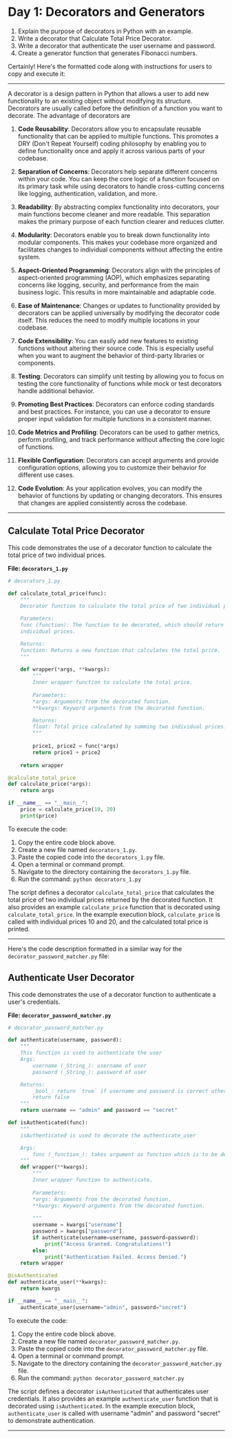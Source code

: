 # Day 1: Decorators and Generators
1. Explain the purpose of decorators in Python with an example.
2. Write a decorator that Calculate Total Price Decorator.
3. Write a decorator that authenticate the user username and password.
4. Create a generator function that generates Fibonacci numbers.

Certainly! Here's the formatted code along with instructions for users to copy and execute it:

---
A decorator is a design pattern in Python that allows a user to add new functionality to an existing object without modifying its structure. Decorators are usually called before the definition of a function you want to decorate. The advantage of decorators are

1. **Code Reusability**: Decorators allow you to encapsulate reusable functionality that can be applied to multiple functions. This promotes a DRY (Don't Repeat Yourself) coding philosophy by enabling you to define functionality once and apply it across various parts of your codebase.

2. **Separation of Concerns**: Decorators help separate different concerns within your code. You can keep the core logic of a function focused on its primary task while using decorators to handle cross-cutting concerns like logging, authentication, validation, and more.

3. **Readability**: By abstracting complex functionality into decorators, your main functions become cleaner and more readable. This separation makes the primary purpose of each function clearer and reduces clutter.

4. **Modularity**: Decorators enable you to break down functionality into modular components. This makes your codebase more organized and facilitates changes to individual components without affecting the entire system.

5. **Aspect-Oriented Programming**: Decorators align with the principles of aspect-oriented programming (AOP), which emphasizes separating concerns like logging, security, and performance from the main business logic. This results in more maintainable and adaptable code.

6. **Ease of Maintenance**: Changes or updates to functionality provided by decorators can be applied universally by modifying the decorator code itself. This reduces the need to modify multiple locations in your codebase.

7. **Code Extensibility**: You can easily add new features to existing functions without altering their source code. This is especially useful when you want to augment the behavior of third-party libraries or components.

8. **Testing**: Decorators can simplify unit testing by allowing you to focus on testing the core functionality of functions while mock or test decorators handle additional behavior.

9. **Promoting Best Practices**: Decorators can enforce coding standards and best practices. For instance, you can use a decorator to ensure proper input validation for multiple functions in a consistent manner.

10. **Code Metrics and Profiling**: Decorators can be used to gather metrics, perform profiling, and track performance without affecting the core logic of functions.

11. **Flexible Configuration**: Decorators can accept arguments and provide configuration options, allowing you to customize their behavior for different use cases.

12. **Code Evolution**: As your application evolves, you can modify the behavior of functions by updating or changing decorators. This ensures that changes are applied consistently across the codebase.


---

## Calculate Total Price Decorator

This code demonstrates the use of a decorator function to calculate the total price of two individual prices.

**File: `decorators_1.py`**

```python
# decorators_1.py

def calculate_total_price(func):
    """
    Decorator function to calculate the total price of two individual prices.

    Parameters:
    func (function): The function to be decorated, which should return two \
    individual prices.

    Returns:
    function: Returns a new function that calculates the total price.
    """
    
    def wrapper(*args, **kwargs):
        """
        Inner wrapper function to calculate the total price.
        
        Parameters:
        *args: Arguments from the decorated function.
        **kwargs: Keyword arguments from the decorated function.

        Returns:
        float: Total price calculated by summing two individual prices.
        """
        
        price1, price2 = func(*args)
        return price1 + price2
    
    return wrapper

@calculate_total_price
def calculate_price(*args):
    return args

if __name__ == "__main__":
    price = calculate_price(10, 20)
    print(price)
```

To execute the code:

1. Copy the entire code block above.
2. Create a new file named `decorators_1.py`.
3. Paste the copied code into the `decorators_1.py` file.
4. Open a terminal or command prompt.
5. Navigate to the directory containing the `decorators_1.py` file.
6. Run the command: `python decorators_1.py`

The script defines a decorator `calculate_total_price` that calculates the total price of two individual prices returned by the decorated function. It also provides an example `calculate_price` function that is decorated using `calculate_total_price`. In the example execution block, `calculate_price` is called with individual prices 10 and 20, and the calculated total price is printed.



---
Here's the code description formatted in a similar way for the `decorator_password_matcher.py` file:
## Authenticate User Decorator

This code demonstrates the use of a decorator function to authenticate a user's credentials.

**File: `decorator_password_matcher.py`**

```python
# decorator_password_matcher.py

def authenticate(username, password):
    """
    This function is used to authenticate the user
    Args:
        username (_String_): username of user
        password (_String_): password of user

    Returns:
        _bool_: return `true` if username and password is correct otherwise\
        return false
    """
    return username == "admin" and password == "secret"

def isAuthenticated(func):
    """
    isAuthenticated is used to decorate the authenticate_user 

    Args:
        func (_function_): takes argument as function which is to be decorated
    """
    def wrapper(**kwargs):
        """
        Inner wrapper function to authenticate.
        
        Parameters:
        *args: Arguments from the decorated function.
        **kwargs: Keyword arguments from the decorated function.
        
        """
        username = kwargs["username"]
        password = kwargs["password"]
        if authenticate(username=username, password=password):
            print("Access Granted. Congratulations!")
        else:
            print("Authentication Failed. Access Denied.")
    return wrapper

@isAuthenticated
def authenticate_user(**kwargs):
    return kwargs

if __name__ == "__main__":
    authenticate_user(username="admin", password="secret")
```

To execute the code:

1. Copy the entire code block above.
2. Create a new file named `decorator_password_matcher.py`.
3. Paste the copied code into the `decorator_password_matcher.py` file.
4. Open a terminal or command prompt.
5. Navigate to the directory containing the `decorator_password_matcher.py` file.
6. Run the command: `python decorator_password_matcher.py`

The script defines a decorator `isAuthenticated` that authenticates user credentials. It also provides an example `authenticate_user` function that is decorated using `isAuthenticated`. In the example execution block, `authenticate_user` is called with username "admin" and password "secret" to demonstrate authentication.

---
